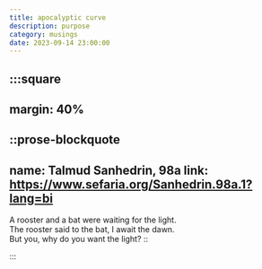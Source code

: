 ```yaml
---
title: apocalyptic curve
description: purpose 
category: musings
date: 2023-09-14 23:00:00
---
```


:::square
---
margin: 40%
---

::prose-blockquote
---
name: Talmud Sanhedrin, 98a
link: https://www.sefaria.org/Sanhedrin.98a.1?lang=bi
---

A rooster and a bat were waiting for the light.  
The rooster said to the bat, I await the dawn.  
But you, why do you want the light?
::

:::
